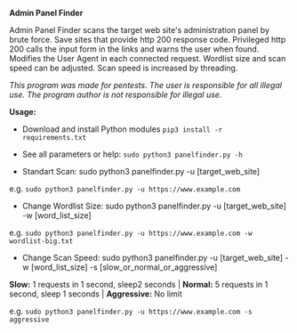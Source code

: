 **Admin Panel Finder**

Admin Panel Finder scans the target web site's administration panel by brute force. Save sites that provide http 200 response code. Privileged http 200 calls the input form in the links and warns the user when found. Modifies the User Agent in each connected request. Wordlist size and scan speed can be adjusted. Scan speed is increased by threading.

*This program was made for pentests. The user is responsible for all illegal use. The program author is not responsible for illegal use.*

**Usage:**
 - Download and install Python modules `pip3 install -r requirements.txt`
 - See all parameters or help: `sudo python3 panelfinder.py -h`

 - Standart Scan: sudo python3 panelfinder.py -u [target_web_site]

e.g. `sudo python3 panelfinder.py -u https://www.example.com`
 
 - Change Wordlist Size: sudo python3 panelfinder.py -u [target_web_site] -w [word_list_size]

e.g. `sudo python3 panelfinder.py -u https://www.example.com -w wordlist-big.txt`
 
 - Change Scan Speed: sudo python3 panelfinder.py -u [target_web_site] -w [word_list_size] -s [slow_or_normal_or_aggressive]
 
 **Slow:** 1 requests in 1 second, sleep2  seconds | 
 **Normal:** 5 requests in 1 second, sleep 1 seconds | 
 **Aggressive:** No limit

e.g. `sudo python3 panelfinder.py -u https://www.example.com -s aggressive`
